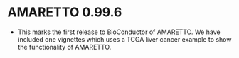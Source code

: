 # AMARETTO 0.99.6

* This marks the first release to BioConductor of AMARETTO. We have included one vignettes which uses a TCGA liver cancer example to show the functionality of AMARETTO.
